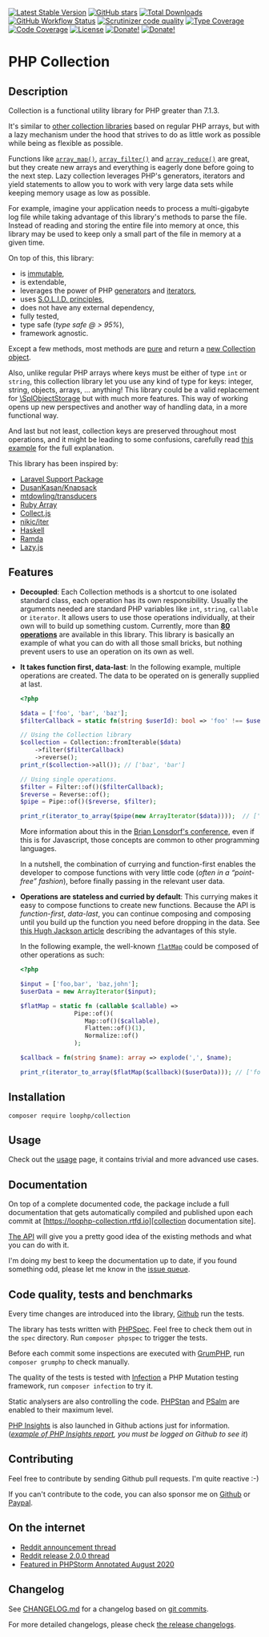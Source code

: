 [![Latest Stable Version][latest stable version]][packagist collection]
 [![GitHub stars][github stars]][packagist collection]
 [![Total Downloads][total downloads]][packagist collection]
 [![GitHub Workflow Status][github workflow status]][collection actions]
 [![Scrutinizer code quality][code quality]][scrutinizer code quality]
 [![Type Coverage][type coverage]][sheperd type coverage]
 [![Code Coverage][code coverage]][scrutinizer code quality]
 [![License][license]][packagist collection]
 [![Donate!][donate github]][github sponsor]
 [![Donate!][donate paypal]][paypal sponsor]

# PHP Collection

## Description

Collection is a functional utility library for PHP greater than 7.1.3.

It's similar to [other collection libraries][Other collection libraries] based on regular PHP arrays,
but with a lazy mechanism under the hood that strives to do as little work as possible while being as flexible
as possible.

Functions like [`array_map()`][array_map function], [`array_filter()`][array_filter function] and
[`array_reduce()`][array_reduce function] are great, but they create new arrays and everything is eagerly done before
going to the next step.
Lazy collection leverages PHP's generators, iterators and yield statements to allow you to work with very large data
sets while keeping memory usage as low as possible.

For example, imagine your application needs to process a multi-gigabyte log file while taking advantage of this
library's methods to parse the file.
Instead of reading and storing the entire file into memory at once, this library may be used to keep only a small part
of the file in memory at a given time.

On top of this, this library:
 * is [immutable][immutable on wikipedia],
 * is extendable,
 * leverages the power of PHP [generators][php generators] and [iterators][php iterators],
 * uses [S.O.L.I.D. principles][solid on wikipedia],
 * does not have any external dependency,
 * fully tested,
 * type safe (_type safe @ > 95%_),
 * framework agnostic.

Except a few methods, most methods are [pure][pure function on wikipedia] and return a
[new Collection object][collection class].

Also, unlike regular PHP arrays where keys must be either of type `int` or `string`, this collection library let you use
any kind of type for keys: integer, string, objects, arrays, ... anything!
This library could be a valid replacement for [\SplObjectStorage][SplObjectStorage] but with much more features.
This way of working opens up new perspectives and another way of handling data, in a more functional way.

And last but not least, collection keys are preserved throughout most operations, and it might be leading to some
confusions, carefully read [this example][lazy collection example] for the full explanation.

This library has been inspired by:
* [Laravel Support Package][laravel support package]
* [DusanKasan/Knapsack][DusanKasan/Knapsack package]
* [mtdowling/transducers][mtdowling/transducers]
* [Ruby Array][ruby array]
* [Collect.js][collect.js]
* [nikic/iter][nikic/iter package]
* [Haskell][haskell]
* [Ramda][ramda]
* [Lazy.js][lazy.js]

## Features

* **Decoupled**: Each Collection methods is a shortcut to one isolated standard class,
    each operation has its own responsibility. Usually the arguments needed are
    standard PHP variables like `int`, `string`, `callable` or `iterator`.
    It allows users to use those operations individually, at their own will to build
    up something custom. Currently, more than [**80 operations**][collection api] are
    available in this library. This library is basically an example of what you can do with all
    those small bricks, but nothing prevent users to use an operation on its own as well.

* **It takes function first, data-last**: In the following example, multiple operations are created.
    The data to be operated on is generally supplied at last.

    ```php
    <?php

    $data = ['foo', 'bar', 'baz'];
    $filterCallback = static fn(string $userId): bool => 'foo' !== $userId;

    // Using the Collection library
    $collection = Collection::fromIterable($data)
        ->filter($filterCallback)
        ->reverse();
    print_r($collection->all()); // ['baz', 'bar']

    // Using single operations.
    $filter = Filter::of()($filterCallback);
    $reverse = Reverse::of();
    $pipe = Pipe::of()($reverse, $filter);

    print_r(iterator_to_array($pipe(new ArrayIterator($data))));  // ['baz', 'bar']
    ```

    More information about this in the [Brian Lonsdorf's conference][brian lonsdorf conference], even if
    this is for Javascript, those concepts are common to other programming languages.

    In a nutshell, the combination of currying and function-first enables the developer to compose
    functions with very little code (_often in a “point-free” fashion_), before finally passing in the
    relevant user data.

* **Operations are stateless and curried by default**: This currying makes it easy to
    compose functions to create new functions. Because the API is _function-first_, _data-last_, you can
    continue composing and composing until you build up the function you need before dropping in the data.
    See [this Hugh Jackson article][hugh jackson post] describing the advantages of this style.

    In the following example, the well-known [`flatMap`][flatmap] could be composed of other operations as such:

    ```php
    <?php

    $input = ['foo,bar', 'baz,john'];
    $userData = new ArrayIterator($input);

    $flatMap = static fn (callable $callable) =>
                   Pipe::of()(
                      Map::of()($callable),
                      Flatten::of()(1),
                      Normalize::of()
                   );

    $callback = fn(string $name): array => explode(',', $name);

    print_r(iterator_to_array($flatMap($callback)($userData))); // ['foo', 'bar', 'baz', 'john']
    ```

## Installation

```composer require loophp/collection```

## Usage

Check out the [usage][collection usage] page, it contains trivial and more advanced use cases.

## Documentation

On top of a complete documented code, the package include a full documentation that gets automatically compiled
and published upon each commit at [https://loophp-collection.rtfd.io][collection documentation site].

[The API][collection api] will give you a pretty good idea of the
existing methods and what you can do with it.

I'm doing my best to keep the documentation up to date, if you found something odd, please let me know in the [issue
queue][collection issue queue].

## Code quality, tests and benchmarks

Every time changes are introduced into the library, [Github][collection actions] run the
tests.

The library has tests written with [PHPSpec][phpspec].
Feel free to check them out in the `spec` directory. Run `composer phpspec` to trigger the tests.

Before each commit some inspections are executed with [GrumPHP][grumphp],
run `composer grumphp` to check manually.

The quality of the tests is tested with [Infection][infection] a PHP Mutation testing
framework,  run `composer infection` to try it.

Static analysers are also controlling the code. [PHPStan][phpstan] and
[PSalm][psalm] are enabled to their maximum level.

[PHP Insights][php insights] is also launched in Github actions just for
information. (_[example of PHP Insights report][php insights report], you must be logged on Github to see it_)

## Contributing

Feel free to contribute by sending Github pull requests. I'm quite reactive :-)

If you can't contribute to the code, you can also sponsor me on [Github][github sponsor] or [Paypal][paypal sponsor].

## On the internet
* [Reddit announcement thread][reddit announcement]
* [Reddit release 2.0.0 thread][reddit release 2.0.0]
* [Featured in PHPStorm Annotated August 2020][phpstorm annotated august 2020]

## Changelog

See [CHANGELOG.md][changelog-md] for a changelog based on [git commits][git-commits].

For more detailed changelogs, please check [the release changelogs][changelog-releases].

[packagist collection]: https://packagist.org/packages/loophp/collection
[latest stable version]: https://img.shields.io/packagist/v/loophp/collection.svg?style=flat-square
[github stars]: https://img.shields.io/github/stars/loophp/collection.svg?style=flat-square
[total downloads]: https://img.shields.io/packagist/dt/loophp/collection.svg?style=flat-square
[github workflow status]: https://img.shields.io/github/workflow/status/loophp/collection/Unit%20tests?style=flat-square
[code quality]: https://img.shields.io/scrutinizer/quality/g/loophp/collection/master.svg?style=flat-square
[scrutinizer code quality]: https://scrutinizer-ci.com/g/loophp/collection/?branch=master
[type coverage]: https://shepherd.dev/github/loophp/collection/coverage.svg
[sheperd type coverage]: https://shepherd.dev/github/loophp/collection
[code coverage]: https://img.shields.io/scrutinizer/coverage/g/loophp/collection/master.svg?style=flat-square
[license]: https://img.shields.io/packagist/l/loophp/collection.svg?style=flat-square
[donate github]: https://img.shields.io/badge/Sponsor-Github-brightgreen.svg?style=flat-square
[donate paypal]: https://img.shields.io/badge/Sponsor-Paypal-brightgreen.svg?style=flat-square
[Other collection libraries]: https://packagist.org/?query=collection
[immutable on wikipedia]: https://en.wikipedia.org/wiki/Immutable_object
[php generators]: https://www.php.net/manual/en/class.generator.php
[php iterators]: https://www.php.net/manual/en/class.iterator.php
[solid on wikipedia]: https://en.wikipedia.org/wiki/SOLID
[pure function on wikipedia]: https://en.wikipedia.org/wiki/Pure_function
[collection class]: https://github.com/loophp/collection/blob/master/src/Collection.php
[array_map function]: https://www.php.net/array-map
[array_filter function]: https://www.php.net/array-filter
[array_reduce function]: https://www.php.net/array-reduce
[SplObjectStorage]: https://www.php.net/manual/en/class.splobjectstorage.php
[lazy collection example]: https://loophp-collection.readthedocs.io/en/latest/pages/usage.html#manipulate-keys-and-values
[laravel support package]: https://github.com/illuminate/support
[DusanKasan/Knapsack package]: https://github.com/DusanKasan/Knapsack
[mtdowling/transducers]: https://github.com/mtdowling/transducers.php
[ruby array]: https://ruby-doc.org/core-2.7.0/Array.html
[collect.js]: https://collect.js.org/
[nikic/iter package]: https://github.com/nikic/iter
[lazy.js]: http://danieltao.com/lazy.js/
[collection documentation site]: https://loophp-collection.rtfd.io
[collection api]: https://loophp-collection.readthedocs.io/en/latest/pages/api.html
[collection usage]: https://loophp-collection.readthedocs.io/en/latest/pages/usage.html
[collection examples]: https://loophp-collection.readthedocs.io/en/latest/pages/examples.html
[collection issue queue]: https://github.com/loophp/collection/issues
[collection actions]: https://github.com/loophp/collection/actions
[phpspec]: http://www.phpspec.net/
[grumphp]: https://github.com/phpro/grumphp
[infection]: https://github.com/infection/infection
[phpstan]: https://github.com/phpstan/phpstan
[psalm]: https://github.com/vimeo/psalm
[php insights]: https://packagist.org/packages/nunomaduro/phpinsights
[php insights report]: https://github.com/loophp/collection/runs/818917887?check_suite_focus=true#step:11:221
[github sponsor]: https://github.com/sponsors/drupol
[paypal sponsor]: https://www.paypal.me/drupol
[reddit announcement]: https://www.reddit.com/r/PHP/comments/csxw23/a_stateless_and_modular_collection_class/
[reddit release 2.0.0]: https://www.reddit.com/r/PHP/comments/i2u2le/release_of_version_200_of_loophpcollection/
[phpstorm annotated august 2020]: https://blog.jetbrains.com/phpstorm/2020/08/php-annotated-august-2020/
[changelog-md]: https://github.com/loophp/collection/blob/master/CHANGELOG.md
[git-commits]: https://github.com/loophp/collection/commits/master
[changelog-releases]: https://github.com/loophp/collection/releases
[haskell]: https://www.haskell.org/
[brian lonsdorf conference]: https://www.youtube.com/watch?v=m3svKOdZijA
[hugh jackson post]: http://hughfdjackson.com/javascript/why-curry-helps/
[ramda]: https://ramdajs.com/
[flatmap]: https://developer.mozilla.org/en-US/docs/Web/JavaScript/Reference/Global_Objects/Array/flatMap
